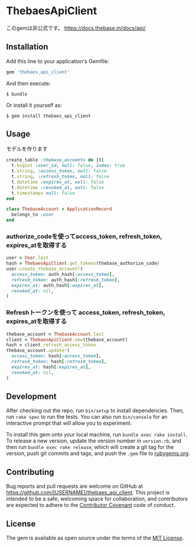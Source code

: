 # ThebaesApiClient
このgemは非公式です。
https://docs.thebase.in/docs/api/

## Installation

Add this line to your application's Gemfile:

```ruby
gem 'thebaes_api_client'
```

And then execute:

    $ bundle

Or install it yourself as:

    $ gem install thebaes_api_client

## Usage
モデルを作ります

```ruby
create_table :thebase_accounts do |t|
  t.bigint :user_id, null: false, index: true
  t.string, :access_token, null: false
  t.string, :refresh_token, null: false
  t.datetime :expires_at, null: false
  t.datetime :revoked_at, null: false
  t.timestamps null: false
end

class ThebaseAccount < ApplicationRecord
  belongs_to :user
end
```

### authorize_codeを使ってaccess_token, refresh_token, expires_atを取得する
```ruby
user = User.last
hash = ThebaesApiClient.get_tokens(thebase_authorize_code)
user.create_thebase_account!(
  access_token: auth_hash[:access_token],
  refresh_token: auth_hash[:refresh_token],
  expires_at: auth_hash[:expires_at],
  revoked_at: nil,
)
```

### Refreshトークンを使って access_token, refresh_token, expires_atを取得する
```ruby
thebase_account = ThebaseAccount.last
client = ThebaesApiClient.new(thebase_account)
hash = client.refresh_access_token
thebase_account.update!(
  access_token: hash[:access_token],
  refresh_token: hash[:refresh_token],
  expires_at: hash[:expires_at],
  revoked_at: nil,
)
```

## Development

After checking out the repo, run `bin/setup` to install dependencies. Then, run `rake spec` to run the tests. You can also run `bin/console` for an interactive prompt that will allow you to experiment.

To install this gem onto your local machine, run `bundle exec rake install`. To release a new version, update the version number in `version.rb`, and then run `bundle exec rake release`, which will create a git tag for the version, push git commits and tags, and push the `.gem` file to [rubygems.org](https://rubygems.org).

## Contributing

Bug reports and pull requests are welcome on GitHub at https://github.com/[USERNAME]/thebaes_api_client. This project is intended to be a safe, welcoming space for collaboration, and contributors are expected to adhere to the [Contributor Covenant](http://contributor-covenant.org) code of conduct.

## License

The gem is available as open source under the terms of the [MIT License](https://opensource.org/licenses/MIT).
